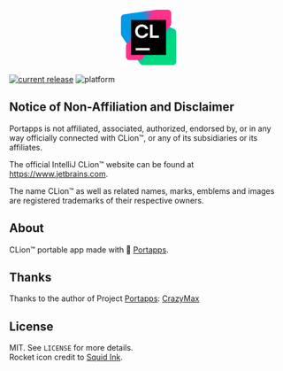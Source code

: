 <p align="center"><a href="https://github.com/zjyz2024/clion-portable/" target="_blank"><img width="100" src="https://github.com/zjyz2024/clion-portable/blob/main/res/papp.png"></a></p>

[![current release](https://img.shields.io/github/release/zjyz2024/clion-portable.svg)](https://github.com/zjyz2024/clion-portable/releases/)
![platform](https://img.shields.io/badge/platforms-Windows-green)

## Notice of Non-Affiliation and Disclaimer

Portapps is not affiliated, associated, authorized, endorsed by, or in any way officially connected with CLion™, or any of its subsidiaries or its affiliates.

The official IntelliJ CLion™ website can be found at https://www.jetbrains.com.

The name CLion™ as well as related names, marks, emblems and images are registered trademarks of their respective owners.

## About

CLion™ portable app made with 🚀 [Portapps](https://portapps.io).

## Thanks

Thanks to the author of Project [Portapps](https://portapps.io): [CrazyMax](https://github.com/crazy-max)

## License

MIT. See `LICENSE` for more details.<br />
Rocket icon credit to [Squid Ink](http://thesquid.ink).
